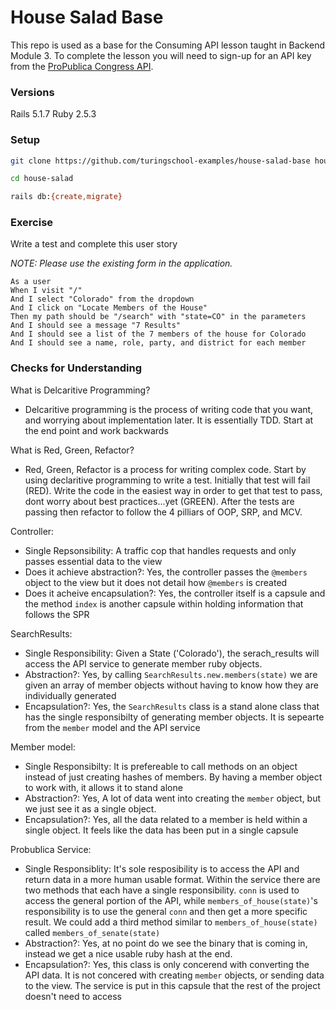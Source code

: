 # House Salad Base

This repo is used as a base for the Consuming API lesson taught in Backend Module 3. To complete the lesson you will need to sign-up for an API key from the [ProPublica Congress API](https://projects.propublica.org/api-docs/congress-api/).

### Versions

Rails 5.1.7
Ruby 2.5.3

### Setup

```bash
git clone https://github.com/turingschool-examples/house-salad-base house-salad

cd house-salad

rails db:{create,migrate}
```

### Exercise

Write a test and complete this user story

*NOTE: Please use the existing form in the application.*

```
As a user
When I visit "/"
And I select "Colorado" from the dropdown
And I click on "Locate Members of the House"
Then my path should be "/search" with "state=CO" in the parameters
And I should see a message "7 Results"
And I should see a list of the 7 members of the house for Colorado
And I should see a name, role, party, and district for each member
```

### Checks for Understanding
What is Delcaritive Programming?
* Delcaritive programming is the process of writing code that you want, and worrying about implementation later. It is essentially TDD. Start at the end point and work backwards

What is Red, Green, Refactor?
* Red, Green, Refactor is a process for writing complex code. Start by using declaritive programming to write a test. Initially that test will fail (RED). Write the code in the easiest way in order to get that test to pass, dont worry about best practices...yet (GREEN). After the tests are passing then refactor to follow the 4 pilliars of OOP, SRP, and MCV.

Controller: 
* Single Repsonsibility: A traffic cop that handles requests and only passes essential data to the view
* Does it achieve abstraction?: Yes, the controller passes the `@members` object to the view but it does not detail how `@members` is created
* Does it acheive encapsulation?: Yes, the controller itself is a capsule and the method `index` is another capsule within holding information that follows the SPR

SearchResults: 
* Single Responsibility: Given a State ('Colorado'), the serach_results will access the API service to generate member ruby objects. 
* Abstraction?: Yes, by calling `SearchResults.new.members(state)` we are given an array of member objects without having to know how they are individually generated
* Encapsulation?: Yes, the `SearchResults` class is a stand alone class that has the single responsibilty of generating member objects. It is sepearte from the `member` model and the API service

Member model:
* Single Responsibilty: It is prefereable to call methods on an object instead of just creating hashes of members. By having a member object to work with, it allows it to stand alone
* Abstraction?: Yes, A lot of data went into creating the `member` object, but we just see it as a single object.
* Encapsulation?: Yes, all the data related to a member is held within a single object. It feels like the data has been put in a single capsule

Probublica Service:
* Single Responsiblity: It's sole resposibility is to access the API and return data in a more human usable format. Within the service there are two methods that each have a single responsibility. `conn` is used to access the general portion of the API, while `members_of_house(state)`'s responsibility is to use the general `conn` and then get a more specific result. We could add a third method similar to `members_of_house(state)` called `members_of_senate(state)`
* Abstraction?: Yes, at no point do we see the binary that is coming in, instead we get a nice usable ruby hash at the end.
* Encapsulation?: Yes, this class is only concerend with converting the API data. It is not concered with creating `member` objects, or sending data to the view. The service is put in this capsule that the rest of the project doesn't need to access